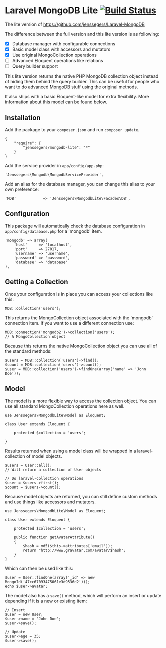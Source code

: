 Laravel MongoDB Lite [![Build Status](https://travis-ci.org/jenssegers/Laravel-MongoDB-Lite.png?branch=master)](https://travis-ci.org/jenssegers/Laravel-MongoDB-Lite)
====================

The lite version of https://github.com/jenssegers/Laravel-MongoDB

The difference between the full version and this lite version is as following:

 - [x] Database manager with configurable connections
 - [x] Basic model class with accessors and mutators
 - [x] Use original MongoCollection operations
 - [ ] Advanced Eloquent operations like relations
 - [ ] Query builder support

This lite version returns the native PHP MongoDB collection object instead of hiding them behind the query builder. This can be useful for people who want to do advanced MongoDB stuff using the original methods.

It also ships with a basic Eloquent-like model for extra flexibility. More information about this model can be found below.

Installation
------------

Add the package to your `composer.json` and run `composer update`.

    {
        "require": {
            "jenssegers/mongodb-lite": "*"
        }
    }

Add the service provider in `app/config/app.php`:

    'Jenssegers\Mongodb\MongodbServiceProvider',

Add an alias for the database manager, you can change this alias to your own preference:

    'MDB'            => 'Jenssegers\MongodbLite\Facades\DB',

Configuration
-------------

This package will automatically check the database configuration in `app/config/database.php` for a 'mongodb' item.

    'mongodb' => array(
        'host'     => 'localhost',
        'port'     => 27017,
        'username' => 'username',
        'password' => 'password',
        'database' => 'database'
    ),

Getting a Collection
--------------------

Once your configuration is in place you can access your collections like this:

	MDB::collection('users');

This returns the MongoCollection object associated with the 'mongodb' connection item. If you want to use a different connection use:

	MDB::connection('mongodb2')->collection('users');
	// A MongoCollection object

Because this returns the native MongoCollection object you can use all of the standard methods:

	$users = MDB::collection('users')->find();
	$count = MDB::collection('users')->count();
	$user = MDB::collection('users')->findOne(array('name' => 'John Doe'));

Model
-----

The model is a more flexible way to access the collection object. You can use all standard MongoCollection operations here as well.

	use Jenssegers\MongodbLite\Model as Eloquent;

	class User extends Eloquent {

		protected $collection = 'users';

	}

Results returned when using a model class will be wrapped in a laravel-collection of model objects.

	$users = User::all();
	// Will return a collection of User objects

	// Do laravel-collection operations
	$user = $users->first();
	$count = $users->count();

Because model objects are returned, you can still define custom methods and use things like accessors and mutators.

	use Jenssegers\MongodbLite\Model as Eloquent;

	class User extends Eloquent {

		protected $collection = 'users';

		public function getAvatarAttribute()
		{
			$hash = md5($this->attributes['email']);
			return "http://www.gravatar.com/avatar/$hash";
		}
	}

Which can then be used like this:

	$user = User::findOne(array('_id' => new MongoId('47cc67093475061e3d9536d2')));
	echo $user->avatar;

The model also has a `save()` method, which will perform an insert or update depending if it is a new or existing item:

	// Insert
	$user = new User;
	$user->name = 'John Doe';
	$user->save();

	// Update
	$user->age = 35;
	$user->save();